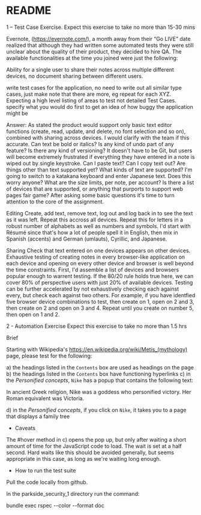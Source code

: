 # README

1 – Test Case Exercise. 
Expect this exercise to take no more than 15-30 mins

Evernote, (https://evernote.com/), a month away from their “Go LIVE” date realized that although they had written some automated tests they were still unclear about the quality of their product, they decided to hire QA. The available functionalities at the time you joined were just the following:

Ability for a single user to share their notes across multiple different devices, no document sharing between different users.

write test cases for the application, no need to write out all similar type cases, just make note that there are more, eg repeat for each XYZ. Expecting a high level listing of areas to test not detailed Test Cases.
specify what you would do first to get an idea of how buggy the application might be

Answer:
As stated the product would support only basic text editor functions (create, read, update, and delete, no font selection and so on), combined with sharing across devices. I would clarify with the team if this accurate. Can text be bold or italics? Is any kind of undo part of any feature? Is there any kind of versioning? It doesn't have to be Git, but users will become extremely frustrated if everything they have entered in a note is wiped out by single keystroke. Can I paste text? Can I copy text out? Are things other than text supported yet? What kinds of text are supported? I'm going to switch to a katakana keyboard and enter Japanese text. Does this worry anyone? What are the size limits, per note, per account? Is there a list of devices that are supported, or anything that purports to support web pages fair game? After asking some basic questions it's time to turn attention to the core of the assignment.

Editing
Create, add text, remove text, log out and log back in to see the text as it was left.
Repeat this accross all devices.
Repeat this for letters in a robust number of alphabets as well as numbers and symbols. I'd start with Résumé since that's how a lot of people spell it in English, then mix in Spanish (accents) and German (umlauts), Cyrillic, and Japanese.

Sharing
Check that text entered on one devices appears on other devices. Exhaustive testing of creating notes in every browser-like application on each device and opening on every other device and browser is well beyond the time constraints. First, I'd assemble a list of devices and browsers popular enough to warrent testing. If the 80/20 rule holds true here, we can cover 80% of perspective users with just 20% of available devices.
Testing can be further accelerated by not exhaustively checking each against every, but check each against two others. For example, if you have identfied five browser device combinations to test, then create on 1, open on 2 and 3, then create on 2 and open on 3 and 4. Repeat until you create on number 5, then open on 1 and 2.





2 - Automation Exercise
Expect this exercise to take no more than 1.5 hrs

Brief

Starting with Wikipedia's https://en.wikipedia.org/wiki/Metis_(mythology) page, please test for the following:

a) the headings listed in the `Contents` box are used as headings on the page
b) the headings listed in the `Contents` box have functioning hyperlinks
c) in the _Personified concepts_, `Nike` has a popup that contains the following text:

In ancient Greek religion, Nike was a goddess who personified victory. Her Roman equivalent was Victoria.


d) in the _Personified concepts_, if you click on `Nike`, it takes you to a page that displays a family tree

* Caveats

The #hover method in c) opens the pop up, but only after waiting a short amount of time for the JavaScript code to load. The wait is set at a half second. Hard waits like this should be avoided generally, but seems appropriate in this case, as long as we're waiting long enough.

* How to run the test suite

Pull the code locally from github.

In the parkside_security_1 directory run the command:

bundle exec rspec --color --format doc 
